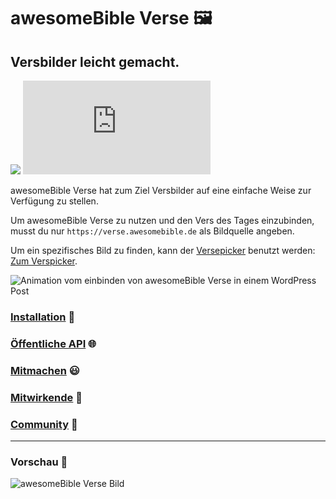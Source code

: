 # awesomeBible Verse 🖼️
## Versbilder leicht gemacht.
[![](https://img.shields.io/badge/Lizenz-AGPLv3-orange?cacheSeconds=31536000)](https://codeberg.org/awesomeBible/verse/src/branch/main/LICENSE) [![](https://img.shields.io/matrix/awesomebible_verse:matrix.org?color=orange&logo=matrix&cacheSeconds=3600)](https://matrix.to/#/#awesomebible_verse:matrix.org)

awesomeBible Verse hat zum Ziel Versbilder auf eine einfache Weise zur Verfügung zu stellen.

Um awesomeBible Verse zu nutzen und den Vers des Tages einzubinden, musst du nur ``https://verse.awesomebible.de`` als Bildquelle angeben.

Um ein spezifisches Bild zu finden, kann der [Versepicker](https://versepicker.netlify.app/) benutzt werden: [Zum Verspicker](https://versepicker.netlify.app/).

![Animation vom einbinden von awesomeBible Verse in einem WordPress Post](https://codeberg.org/awesomeBible/verse/raw/branch/readme-images/preview.gif)

### [Installation](https://codeberg.org/awesomeBible/verse/wiki/Installation) :wrench:
### [Öffentliche API](https://codeberg.org/awesomeBible/verse/wiki/%C3%96ffentliche-API) :globe_with_meridians:
### [Mitmachen](https://codeberg.org/awesomeBible/verse/wiki/Mitmachen) :smiley:
### [Mitwirkende](https://codeberg.org/awesomeBible/verse/wiki/Mitwirkende) :sparkling_heart:
### [Community](https://matrix.to/#/#awesomeBible:matrix.org) :unicorn:

* * *

### Vorschau :star2:
![awesomeBible Verse Bild](https://images.weserv.nl/?url=verse.awesomebible.de&maxage=1d&w=640)